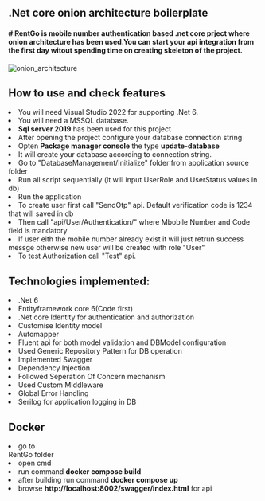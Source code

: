 <h2>.Net core onion architecture boilerplate</h2>

<h4># RentGo is mobile number authentication based .net core prject where onion architecture has been used.You can start your api integration from the first day witout spending time on creating skeleton of the project.</h4>

![onion_architecture](https://user-images.githubusercontent.com/10800787/163911867-59d311b7-e53e-49c4-9ccf-442060e950a2.jpeg)


<h2>How to use and check features</h2>
<li>You will need Visual Studio 2022 for supporting .Net 6.</li>
<li>You will need a MSSQL database.</li>
<li><b>Sql server 2019</b> has been used for this project</li>
<li>After opening the project configure your database connection string </li>
<li>Opten <b>Package manager console</b> the type <b>update-database</b></li>
<li>It will create your database according to connection string.</li>
<li>Go to "DatabaseManagement/Initialize" folder from application source folder</li>
<li>Run all script sequentially (it will input UserRole and UserStatus values in db)</li>
<li>Run the application</li>
<li>To create user first call "SendOtp" api. Default verification code is 1234 that will saved in db</li>
<li>Then call "api/User/Authentication/" where Mbobile Number and Code field is mandatory</li>
<li>If user eith the mobile number already exist it will just retrun success messge otherwise new user will be created with role "User"</li>
<li>To test Authorization call "Test" api.

<h2>Technologies implemented:</h2>
<li>.Net 6</li>
<li>Entityframework core 6(Code first)</li>
<li>.Net core Identity for authentication and authorization</li>
<li>Customise Identity model</li>
<li>Automapper</li>
<li>Fluent api for both model validation and DBModel configuration</li>
<li>Used Generic Repository Pattern for DB operation</li>
<li>Implemented Swagger</li>
<li>Dependency Injection</li>
<li>Followed Seperation Of Concern mechanism</li>
<li>Used Custom MIddleware</li>
<li>Global Error Handling</li>
<li>Serilog for application logging in DB</li>

<h2>Docker</h2>
<li>go to <br>RentGo</b> folder</li>
<li>open cmd</li>
<li>run command <b>docker compose build</b></li>
<li>after building run command <b>docker compose up</b></li>
<li>browse <b>http://localhost:8002/swagger/index.html</b> for api</li>
